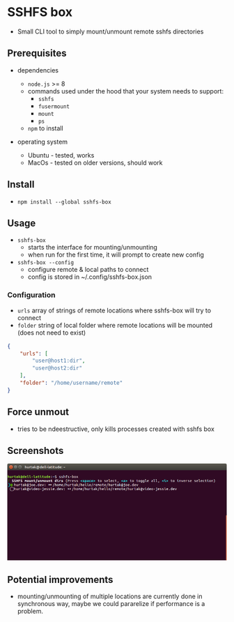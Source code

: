 # SSHFS box

- Small CLI tool to simply mount/unmount remote sshfs directories

## Prerequisites

- dependencies
    - `node.js` >= 8
    - commands used under the hood that your system needs to support:
        - `sshfs`
        - `fusermount`
        - `mount`
        - `ps`
    - `npm` to install

- operating system
    - Ubuntu - tested, works
    - MacOs - tested on older versions, should work

## Install

- `npm install --global sshfs-box`

## Usage

- `sshfs-box`
    - starts the interface for mounting/unmounting
    - when run for the first time, it will prompt to create new config
- `sshfs-box --config`
    - configure remote & local paths to connect
    - config is stored in ~/.config/sshfs-box.json

### Configuration

- `urls` array of strings of remote locations where sshfs-box will try to connect
- `folder` string of local folder where remote locations will be mounted (does not need to exist)

```json
{
    "urls": [
        "user@host1:dir",
        "user@host2:dir"
    ],
    "folder": "/home/username/remote"
}
```

## Force unmout

- tries to be ndeestructive, only kills processes created with sshfs box

## Screenshots

![Preview of sshfs-box interface](img/img.png)

## Potential improvements

- mounting/unmounting of multiple locations are currently done in synchronous way, maybe we could pararelize if performance is a problem.
